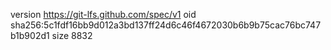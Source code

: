 version https://git-lfs.github.com/spec/v1
oid sha256:5c1fdf16bb9d012a3bd137ff24d6c46f4672030b6b9b75cac76bc747b1b902d1
size 8832
